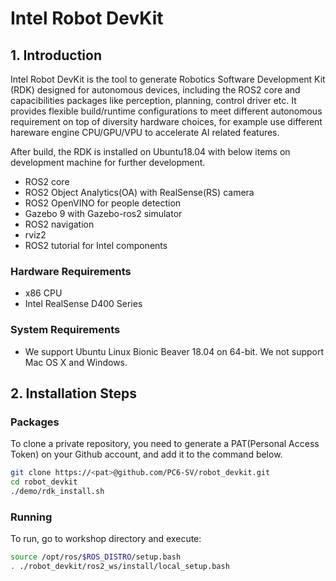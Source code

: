 # Intel Robot DevKit

## 1. Introduction
Intel Robot DevKit is the tool to generate Robotics Software Development Kit (RDK) designed for autonomous devices, including the ROS2 core and capacibilities packages like perception, planning, control driver etc. It provides flexible build/runtime configurations to meet different autonomous requirement on top of diversity hardware choices, for example use different hareware engine CPU/GPU/VPU to accelerate AI related features.

After build, the RDK is installed on Ubuntu18.04 with below items on development machine for further development.
* ROS2 core
* ROS2 Object Analytics(OA) with RealSense(RS) camera
* ROS2 OpenVINO for people detection
* Gazebo 9 with Gazebo-ros2 simulator
* ROS2 navigation
* rviz2
* ROS2 tutorial for Intel components

### Hardware Requirements
* x86 CPU
* Intel RealSense D400 Series

### System Requirements
* We support Ubuntu Linux Bionic Beaver 18.04 on 64-bit. We not support Mac OS X and Windows.

## 2. Installation Steps
### Packages
To clone a private repository, you need to generate a PAT(Personal Access Token) on your Github account, and add it to the command below.
```bash
git clone https://<pat>@github.com/PC6-SV/robot_devkit.git
cd robot_devkit
./demo/rdk_install.sh
```

### Running
To run, go to workshop directory and execute:
```bash
source /opt/ros/$ROS_DISTRO/setup.bash
. ./robot_devkit/ros2_ws/install/local_setup.bash
```

